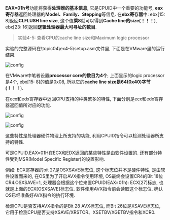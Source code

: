 **EAX=01h号**功能将获得**处理器的基本信息**, 它是CPUID中一个重要的功能号, **eax寄存器**返回处理器的**Model、Family、Stepping**等信息. 在**ebx寄存器**中: ebx[15: 8]返回**CLFLUSH line size**, 这个值**乘8**就可以得到**Cache line的size(！！！**), ebx[23: 16]返回**逻辑处理器最大可寻址的数目**. 

>实验4-5: 查看CPU的cache line size和Maximum logic processor

实验的完整源码在\topic04\ex4-5\setup.asm文件里, 下面是在VMware里的运行结果. 

![config](./images/16.png)

在VMware中笔者设置**processor core的数目为4个**, 上面显示的logic processor是4个, ebx[15: 8]的值是0x08, 所以它的**cache line size是64(0x40)字节(！！！**). 

在ecx和edx寄存器中返回CPU支持的种类繁多的特性, 下面分别是ecx和edx寄存器返回值所对应的功能. 

![config](./images/17.png)

![config](./images/18.png)

这些特性是处理器硬件物理上所支持的功能, 利用CPUID指令可以检测处理器所支持的特性. 

可是CPUID.EAX=01H在ECX和EDX返回的某些特性是由软件设置的. 还有部分特性受到MSR(Model Specific Register)的设置影响. 

例如: ECX寄存器的bit 27是OSXSAVE标志位, 这个标志位并不是硬件特性, 是由软件设置而来的, 在OS里为了开启AVX指令使用环境, OS最终会设置CR4的Bit 18位CR4.OSXSAVE=1, 处理器会根据这个位来置CPUID(EAX=01h): ECX[27]标志, 也就是上面的ECX[OSXSAVE]标志位. 软件使用AVX指令前会读取这个标志位, 确认OS已经准备好AVX指令的执行环境. 

检测CPU是否支持AVX指令的是Bit 28 AVX标志位, 而Bit 26位是XSAVE标志位, 它用于检测CPU是否支持XSAVE/XRSTOR、XSETBV/XGETBV指令和XCR0. 